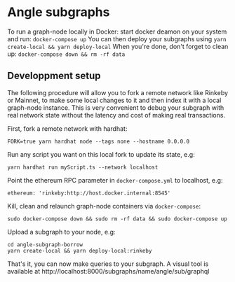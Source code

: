 # Angle subgraphs

To run a graph-node locally in Docker: start docker deamon on your system and run:
`docker-compose up`
You can then deploy your subgraphs using `yarn create-local && yarn deploy-local`
When you're done, don't forget to clean up: `docker-compose down && rm -rf data`

## Developpment setup

The following procedure will allow you to fork a remote network like Rinkeby or Mainnet, to make some local changes to it and then index it with a local graph-node instance.
This is very convenient to debug your subgraph with real network state without the latency and cost of making real transactions.

First, fork a remote network with hardhat:
```
FORK=true yarn hardhat node --tags none --hostname 0.0.0.0
```

Run any script you want on this local fork to update its state, e.g:
```
yarn hardhat run myScript.ts --network localhost
```

Point the ethereum RPC parameter in `docker-compose.yml` to localhost, e.g:

`ethereum: 'rinkeby:http://host.docker.internal:8545'`

Kill, clean and relaunch graph-node containers via `docker-compose`:
```
sudo docker-compose down && sudo rm -rf data && sudo docker-compose up
```

Upload a subgraph to your node, e.g:
```
cd angle-subgraph-borrow
yarn create-local && yarn deploy-local:rinkeby
```

That's it, you can now make queries to your subgraph.
A visual tool is available at http://localhost:8000/subgraphs/name/angle/sub/graphql